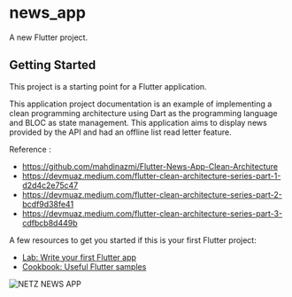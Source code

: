# news_app

A new Flutter project.

## Getting Started

This project is a starting point for a Flutter application.

This application project documentation is an example of implementing a clean programming architecture using Dart as the programming language and BLOC as state management. This application aims to display news provided by the API and had an offline list read letter feature.

Reference :
- https://github.com/mahdinazmi/Flutter-News-App-Clean-Architecture
- https://devmuaz.medium.com/flutter-clean-architecture-series-part-1-d2d4c2e75c47
- https://devmuaz.medium.com/flutter-clean-architecture-series-part-2-bcdf9d38fe41
- https://devmuaz.medium.com/flutter-clean-architecture-series-part-3-cdfbcb8d449b

A few resources to get you started if this is your first Flutter project:

- [Lab: Write your first Flutter app](https://docs.flutter.dev/get-started/codelab)
- [Cookbook: Useful Flutter samples](https://docs.flutter.dev/cookbook)



![NETZ NEWS APP](https://github.com/ignafransdstn/News-App-using-clean-arcitecture/assets/44562455/8a876fd4-ad98-467a-b506-a0af51971881)

